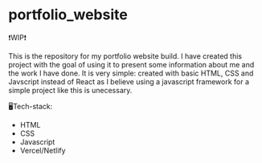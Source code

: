 # portfolio_website

❗WIP❗

This is the repository for my portfolio website build. I have created this project with the goal of using it to present some information about me and the work I have done. 
It is very simple: created with basic HTML, CSS and Javscript instead of React as I believe using a javascript framework for a simple
project like this is unecessary. 
 
🖥️Tech-stack:
- HTML
- CSS
- Javascript
- Vercel/Netlify

